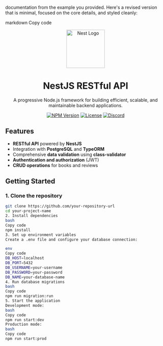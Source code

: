 documentation from the example you provided. Here's a revised version that is minimal, focused on the core details, and styled cleanly:

markdown
Copy code

<p align="center">
  <a href="http://nestjs.com/" target="blank">
    <img src="https://nestjs.com/img/logo-small.svg" width="120" alt="Nest Logo" />
  </a>
</p>

<h1 align="center">NestJS RESTful API</h1>

<p align="center">
  A progressive Node.js framework for building efficient, scalable, and maintainable backend applications.
</p>

<p align="center">
  <a href="https://www.npmjs.com/~nestjscore" target="_blank"><img src="https://img.shields.io/npm/v/@nestjs/core.svg" alt="NPM Version" /></a>
  <a href="https://www.npmjs.com/~nestjscore" target="_blank"><img src="https://img.shields.io/npm/l/@nestjs/core.svg" alt="License" /></a>
  <a href="https://discord.gg/G7Qnnhy" target="_blank"><img src="https://img.shields.io/badge/discord-online-brightgreen.svg" alt="Discord" /></a>
</p>

## Features

- **RESTful API** powered by **NestJS**
- Integration with **PostgreSQL** and **TypeORM**
- Comprehensive **data validation** using **class-validator**
- **Authentication and authorization** (JWT)
- **CRUD operations** for books and reviews

## Getting Started

### 1. Clone the repository

```bash
git clone https://github.com/your-repository-url
cd your-project-name
2. Install dependencies
bash
Copy code
npm install
3. Set up environment variables
Create a .env file and configure your database connection:

env
Copy code
DB_HOST=localhost
DB_PORT=5432
DB_USERNAME=your-username
DB_PASSWORD=your-password
DB_NAME=your-database-name
4. Run database migrations
bash
Copy code
npm run migration:run
5. Start the application
Development mode:
bash
Copy code
npm run start:dev
Production mode:
bash
Copy code
npm run start:prod
```
